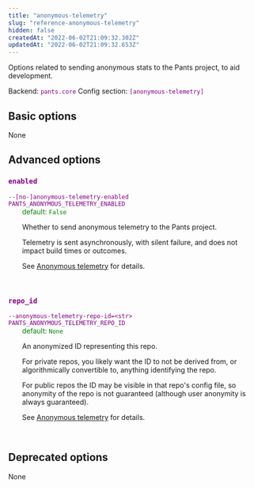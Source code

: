 ```yaml
---
title: "anonymous-telemetry"
slug: "reference-anonymous-telemetry"
hidden: false
createdAt: "2022-06-02T21:09:32.302Z"
updatedAt: "2022-06-02T21:09:32.653Z"
---
```

Options related to sending anonymous stats to the Pants project, to aid development.

Backend: <span style="color: purple"><code>pants.core</code></span>
Config section: <span style="color: purple"><code>[anonymous-telemetry]</code></span>

## Basic options

None

## Advanced options

<div style="color: purple">
  <h3><code>enabled</code></h3>
  <code>--[no-]anonymous-telemetry-enabled</code><br>
  <code>PANTS_ANONYMOUS_TELEMETRY_ENABLED</code><br>
</div>
<div style="padding-left: 2em;">
<span style="color: green">default: <code>False</code></span>

<br>

Whether to send anonymous telemetry to the Pants project.

Telemetry is sent asynchronously, with silent failure, and does not impact build times or outcomes.

See [Anonymous telemetry](doc:anonymous-telemetry) for details.
</div>
<br>

<div style="color: purple">
  <h3><code>repo_id</code></h3>
  <code>--anonymous-telemetry-repo-id=&lt;str&gt;</code><br>
  <code>PANTS_ANONYMOUS_TELEMETRY_REPO_ID</code><br>
</div>
<div style="padding-left: 2em;">
<span style="color: green">default: <code>None</code></span>

<br>

An anonymized ID representing this repo.

For private repos, you likely want the ID to not be derived from, or algorithmically convertible to, anything identifying the repo.

For public repos the ID may be visible in that repo's config file, so anonymity of the repo is not guaranteed (although user anonymity is always guaranteed).

See [Anonymous telemetry](doc:anonymous-telemetry) for details.
</div>
<br>


## Deprecated options

None